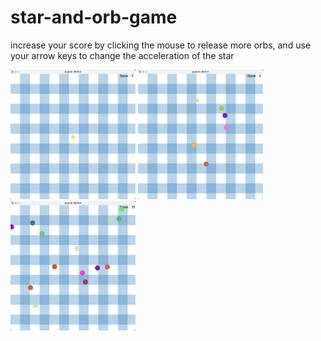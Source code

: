 # star-and-orb-game

increase your score by clicking the mouse to release more orbs, and use your arrow keys to change the acceleration of the star

<img src="images/main page.png" alt="main page" width="200"/>

<img src="images/playing1.png" alt="main page" width="200"/>

<img src="images/playing2.png" alt="main page" width="200"/>